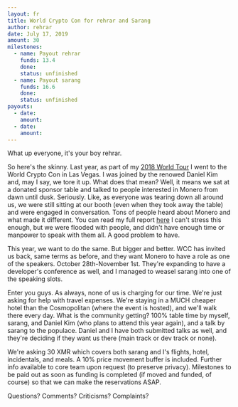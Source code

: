 ```yaml
---
layout: fr
title: World Crypto Con for rehrar and Sarang
author: rehrar
date: July 17, 2019
amount: 30
milestones:
  - name: Payout rehrar
    funds: 13.4
    done:
    status: unfinished
  - name: Payout sarang
    funds: 16.6
    done:
    status: unfinished
payouts:
  - date:
    amount:
  - date:
    amount:
---
```


What up everyone, it's your boy rehrar.

So here's the skinny. Last year, as part of my [2018 World Tour](https://forum.getmonero.org/22/completed-tasks/90717/the-rehrar-tour) I went to the World Crypto Con in Las Vegas. I was joined by the renowed Daniel Kim and, may I say, we tore it up. What does that mean? Well, it means we sat at a donated sponsor table and talked to people interested in Monero from dawn until dusk. Seriously. Like, as everyone was tearing down all around us, we were still sitting at our booth (even when they took away the table) and were engaged in conversation. Tons of people heard about Monero and what made it different. You can read my full report [here](https://www.reddit.com/r/Monero/comments/9uj0jh/world_crypto_con_report/) I can't stress this enough, but we were flooded with people, and didn't have enough time or manpower to speak with them all. A good problem to have.

This year, we want to do the same. But bigger and better. WCC has invited us back, same terms as before, and they want Monero to have a role as one of the speakers. October 28th-November 1st. They're expanding to have a developer's conference as well, and I managed to weasel sarang into one of the speaking slots. 

Enter you guys. As always, none of us is charging for our time. We're just asking for help with travel expenses. We're staying in a MUCH cheaper hotel than the Cosmopolitan (where the event is hosted), and we'll walk there every day. What is the community getting? 100% table time by myself, sarang, and Daniel Kim (who plans to attend this year again), and a talk by sarang to the populace. Daniel and I have both submitted talks as well, and they're deciding if they want us there (main track or dev track or none).

We're asking 30 XMR which covers both sarang and I's flights, hotel, incidentals, and meals. A 10% price movement buffer is included. Further info available to core team upon request (to preserve privacy). Milestones to be paid out as soon as funding is completed (if moved and funded, of course) so that we can make the reservations ASAP.

Questions? Comments? Criticisms? Complaints?